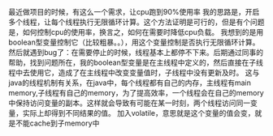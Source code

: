 最近做项目的时候，有这么一个需求，让cpu跑到90%使用率 
我的思路是，开启多个线程，让每个线程执行无限循环计算。这个方法证明是可行的，但是有个问题是，如何控制cpu的使用率，换言之，如何在需要时降低cpu负载。 
我想到的是用boolean型变量控制它（比较粗暴。。），用这个变量控制是否执行无限循环计算。 
然后就遇到bug了：在需要停止的时候，线程基本上都停不下来。后期通过同事的帮助，找到问题所在，我的boolean型变量是在主线程中定义的，然后直接在子线程中去使用它，造成了在主线程中改变变量值时，子线程中没有更新及时。 
这与java的线程机制有关系，在java中，每个线程都有自己的内存，主线程有main memory,子线程有自己的memory，为了提高效率，一个线程会在自己的memory中保持访问变量的副本。这样就会导致有可能在某一时刻，两个线程访问同一变量，实际上却得到不同结果的值。 
加入volatile，意思就是这个变量的值会变，就是不能cache到子memory中
